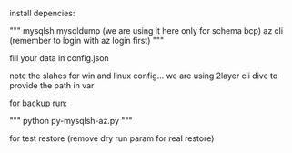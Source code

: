 install depencies: 

"""
mysqlsh 
mysqldump (we are using it here only for schema bcp)
az cli (remember to login with az login first)
"""

fill your data in config.json

note the slahes for win and linux config... we are using 2layer cli dive to provide the path in var 

for backup run:

"""
python py-mysqlsh-az.py
"""

for test restore (remove dry run param for real restore)






